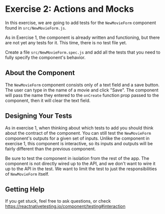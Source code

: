 # Exercise 2: Actions and Mocks

In this exercise, we are going to add tests for the `NewMovieForm` component found in `src/NewMovieForm.js`.

As in Exercise 1, the component is already written and functioning, but there are not yet any tests for it. This time, there is no test file yet.

Create a file `src/NewMovieForm.spec.js` and add all the tests that you need to fully specify the component's behavior.

## About the Component

The `NewMovieForm` component consists only of a text field and a save button. The user can type in the name of a movie and click "Save". The component will pass the name they entered to the `onCreate` function prop passed to the component, then it will clear the text field.

## Designing Your Tests

As in exercise 1, when thinking about which tests to add you should think about the contract of the component. You can still test the `NewMovieForm` component's outputs for a given set of inputs. Unlike the component in exercise 1, this component is interactive, so its inputs and outputs will be fairly different than the previous component.

Be sure to test the component in isolation from the rest of the app. The component is not directly wired up to the API, and we don't want to wire it up to the API in the test. We want to limit the test to just the responsibilities of `NewMovieForm` itself.

## Getting Help

If you get stuck, feel free to ask questions, or check <https://reactnativetesting.io/component/testing#interaction>
